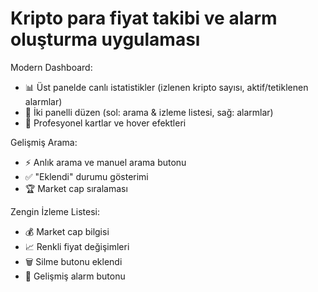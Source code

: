 # Kripto para fiyat takibi ve alarm oluşturma uygulaması

Modern Dashboard:

- 📊 Üst panelde canlı istatistikler (izlenen kripto sayısı, aktif/tetiklenen alarmlar)
- 🎯 İki panelli düzen (sol: arama & izleme listesi, sağ: alarmlar)
- 🌟 Profesyonel kartlar ve hover efektleri

Gelişmiş Arama:

- ⚡ Anlık arama ve manuel arama butonu
- ✅ "Eklendi" durumu gösterimi
- 🏆 Market cap sıralaması

Zengin İzleme Listesi:

- 💰 Market cap bilgisi
- 📈 Renkli fiyat değişimleri
- 🗑️ Silme butonu eklendi
- 🔔 Gelişmiş alarm butonu
